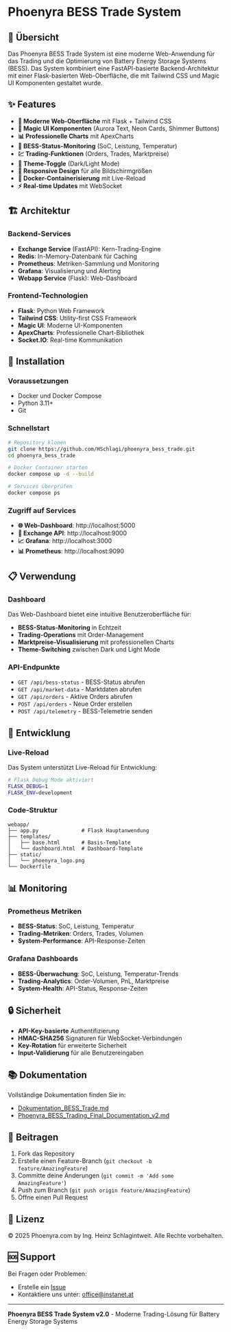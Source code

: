 # Phoenyra BESS Trade System

## 🚀 Übersicht

Das Phoenyra BESS Trade System ist eine moderne Web-Anwendung für das Trading und die Optimierung von Battery Energy Storage Systems (BESS). Das System kombiniert eine FastAPI-basierte Backend-Architektur mit einer Flask-basierten Web-Oberfläche, die mit Tailwind CSS und Magic UI Komponenten gestaltet wurde.

## ✨ Features

- **🎨 Moderne Web-Oberfläche** mit Flask + Tailwind CSS
- **🔮 Magic UI Komponenten** (Aurora Text, Neon Cards, Shimmer Buttons)
- **📊 Professionelle Charts** mit ApexCharts
- **🔋 BESS-Status-Monitoring** (SoC, Leistung, Temperatur)
- **💹 Trading-Funktionen** (Orders, Trades, Marktpreise)
- **🌙 Theme-Toggle** (Dark/Light Mode)
- **📱 Responsive Design** für alle Bildschirmgrößen
- **🐳 Docker-Containerisierung** mit Live-Reload
- **⚡ Real-time Updates** mit WebSocket

## 🏗️ Architektur

### Backend-Services
- **Exchange Service** (FastAPI): Kern-Trading-Engine
- **Redis**: In-Memory-Datenbank für Caching
- **Prometheus**: Metriken-Sammlung und Monitoring
- **Grafana**: Visualisierung und Alerting
- **Webapp Service** (Flask): Web-Dashboard

### Frontend-Technologien
- **Flask**: Python Web Framework
- **Tailwind CSS**: Utility-first CSS Framework
- **Magic UI**: Moderne UI-Komponenten
- **ApexCharts**: Professionelle Chart-Bibliothek
- **Socket.IO**: Real-time Kommunikation

## 🚀 Installation

### Voraussetzungen
- Docker und Docker Compose
- Python 3.11+
- Git

### Schnellstart
```bash
# Repository klonen
git clone https://github.com/HSchlagi/phoenyra_bess_trade.git
cd phoenyra_bess_trade

# Docker Container starten
docker compose up -d --build

# Services überprüfen
docker compose ps
```

### Zugriff auf Services
- **🌐 Web-Dashboard**: http://localhost:5000
- **🔌 Exchange API**: http://localhost:9000
- **📈 Grafana**: http://localhost:3000
- **📊 Prometheus**: http://localhost:9090

## 📋 Verwendung

### Dashboard
Das Web-Dashboard bietet eine intuitive Benutzeroberfläche für:
- **BESS-Status-Monitoring** in Echtzeit
- **Trading-Operations** mit Order-Management
- **Marktpreise-Visualisierung** mit professionellen Charts
- **Theme-Switching** zwischen Dark und Light Mode

### API-Endpunkte
- `GET /api/bess-status` - BESS-Status abrufen
- `GET /api/market-data` - Marktdaten abrufen
- `GET /api/orders` - Aktive Orders abrufen
- `POST /api/orders` - Neue Order erstellen
- `POST /api/telemetry` - BESS-Telemetrie senden

## 🔧 Entwicklung

### Live-Reload
Das System unterstützt Live-Reload für Entwicklung:
```bash
# Flask Debug Mode aktiviert
FLASK_DEBUG=1
FLASK_ENV=development
```

### Code-Struktur
```
webapp/
├── app.py              # Flask Hauptanwendung
├── templates/
│   ├── base.html       # Basis-Template
│   └── dashboard.html  # Dashboard-Template
├── static/
│   └── phoenyra_logo.png
└── Dockerfile
```

## 📊 Monitoring

### Prometheus Metriken
- **BESS-Status**: SoC, Leistung, Temperatur
- **Trading-Metriken**: Orders, Trades, Volumen
- **System-Performance**: API-Response-Zeiten

### Grafana Dashboards
- **BESS-Überwachung**: SoC, Leistung, Temperatur-Trends
- **Trading-Analytics**: Order-Volumen, PnL, Marktpreise
- **System-Health**: API-Status, Response-Zeiten

## 🔒 Sicherheit

- **API-Key-basierte** Authentifizierung
- **HMAC-SHA256** Signaturen für WebSocket-Verbindungen
- **Key-Rotation** für erweiterte Sicherheit
- **Input-Validierung** für alle Benutzereingaben

## 📚 Dokumentation

Vollständige Dokumentation finden Sie in:
- [Dokumentation_BESS_Trade.md](Dokumentation_BESS_Trade.md)
- [Phoenyra_BESS_Trading_Final_Documentation_v2.md](Phoenyra_BESS_Trading_Final_Documentation_v2.md)

## 🤝 Beitragen

1. Fork das Repository
2. Erstelle einen Feature-Branch (`git checkout -b feature/AmazingFeature`)
3. Committe deine Änderungen (`git commit -m 'Add some AmazingFeature'`)
4. Push zum Branch (`git push origin feature/AmazingFeature`)
5. Öffne einen Pull Request

## 📄 Lizenz

© 2025 Phoenyra.com by Ing. Heinz Schlagintweit. Alle Rechte vorbehalten.

## 🆘 Support

Bei Fragen oder Problemen:
- Erstelle ein [Issue](https://github.com/HSchlagi/phoenyra_bess_trade/issues)
- Kontaktiere uns unter: office@instanet.at

---

**Phoenyra BESS Trade System v2.0** - Moderne Trading-Lösung für Battery Energy Storage Systems
